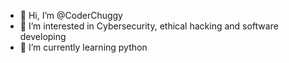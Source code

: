 - 👋 Hi, I’m @CoderChuggy
- 👀 I’m interested in Cybersecurity, ethical hacking and software developing
- 🌱 I’m currently learning python

<!---
CoderChuggy/CoderChuggy is a ✨ special ✨ repository because its `README.md` (this file) appears on your GitHub profile.
You can click the Preview link to take a look at your changes.
--->
